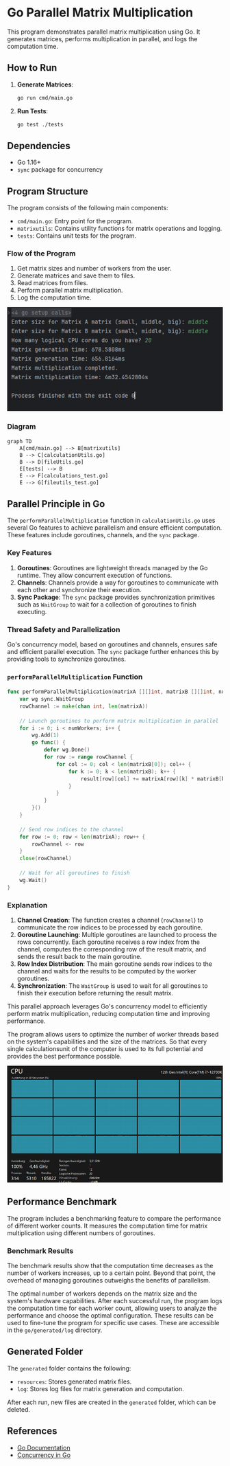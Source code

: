 
# Go Parallel Matrix Multiplication

This program demonstrates parallel matrix multiplication using Go. It generates matrices, performs multiplication in parallel, and logs the computation time.

## How to Run

1. **Generate Matrices**:
   ```sh
   go run cmd/main.go
   ```

2. **Run Tests**:
   ```sh
   go test ./tests
   ```

## Dependencies

- Go 1.16+
- `sync` package for concurrency

## Program Structure

The program consists of the following main components:
- `cmd/main.go`: Entry point for the program.
- `matrixutils`: Contains utility functions for matrix operations and logging.
- `tests`: Contains unit tests for the program.

### Flow of the Program

1. Get matrix sizes and number of workers from the user.
2. Generate matrices and save them to files.
3. Read matrices from files.
4. Perform parallel matrix multiplication.
5. Log the computation time.

![Terminal Example](../doc/terminal_go.png)

### Diagram

```mermaid
graph TD
    A[cmd/main.go] --> B[matrixutils]
    B --> C[calculationUtils.go]
    B --> D[fileUtils.go]
    E[tests] --> B
    E --> F[calculations_test.go]
    E --> G[fileutils_test.go]
```

## Parallel Principle in Go

The `performParallelMultiplication` function in `calculationUtils.go` uses several Go features to achieve parallelism and ensure efficient computation. These features include goroutines, channels, and the `sync` package.

### Key Features

1. **Goroutines**: Goroutines are lightweight threads managed by the Go runtime. They allow concurrent execution of functions.
2. **Channels**: Channels provide a way for goroutines to communicate with each other and synchronize their execution.
3. **Sync Package**: The `sync` package provides synchronization primitives such as `WaitGroup` to wait for a collection of goroutines to finish executing.

### Thread Safety and Parallelization

Go's concurrency model, based on goroutines and channels, ensures safe and efficient parallel execution. The `sync` package further enhances this by providing tools to synchronize goroutines.

### `performParallelMultiplication` Function

```go
func performParallelMultiplication(matrixA [][]int, matrixB [][]int, numWorkers int, result [][]int) {
    var wg sync.WaitGroup
    rowChannel := make(chan int, len(matrixA))

    // Launch goroutines to perform matrix multiplication in parallel
    for i := 0; i < numWorkers; i++ {
        wg.Add(1)
        go func() {
            defer wg.Done()
            for row := range rowChannel {
                for col := 0; col < len(matrixB[0]); col++ {
                    for k := 0; k < len(matrixB); k++ {
                        result[row][col] += matrixA[row][k] * matrixB[k][col]
                    }
                }
            }
        }()
    }

    // Send row indices to the channel
    for row := 0; row < len(matrixA); row++ {
        rowChannel <- row
    }
    close(rowChannel)

    // Wait for all goroutines to finish
    wg.Wait()
}
```

### Explanation

1. **Channel Creation**: The function creates a channel (`rowChannel`) to communicate the row indices to be processed by each goroutine.
2. **Goroutine Launching**: Multiple goroutines are launched to process the rows concurrently. Each goroutine receives a row index from the channel, computes the corresponding row of the result matrix, and sends the result back to the main goroutine.
3. **Row Index Distribution**: The main goroutine sends row indices to the channel and waits for the results to be computed by the worker goroutines.
4. **Synchronization**: The `WaitGroup` is used to wait for all goroutines to finish their execution before returning the result matrix.

This parallel approach leverages Go's concurrency model to efficiently perform matrix multiplication, reducing computation time and improving performance.

The program allows users to optimize the number of worker threads based on the system's capabilities and the size of the matrices.
So that every single calculationsunit of the computer is used to its full potential and provides the best performance possible.

![Parallel Execution](../doc/running_calc.png)

## Performance Benchmark

The program includes a benchmarking feature to compare the performance of different worker counts. It measures the computation time for matrix multiplication using different numbers of goroutines.

### Benchmark Results

The benchmark results show that the computation time decreases as the number of workers increases, up to a certain point. Beyond that point, the overhead of managing goroutines outweighs the benefits of parallelism.

The optimal number of workers depends on the matrix size and the system's hardware capabilities. After each successful run, the program logs the computation time for each worker count, allowing users to analyze the performance and choose the optimal configuration. These results can be used to fine-tune the program for specific use cases. These are accessible in the `go/generated/log` directory.

## Generated Folder

The `generated` folder contains the following:
- `resources`: Stores generated matrix files.
- `log`: Stores log files for matrix generation and computation.

After each run, new files are created in the `generated` folder, which can be deleted.

## References

- [Go Documentation](https://golang.org/doc/)
- [Concurrency in Go](https://golang.org/doc/effective_go#concurrency)
